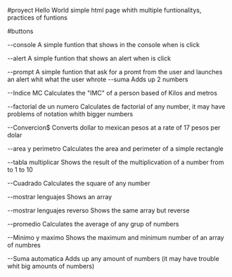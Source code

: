#proyect Hello World
simple html page whith multiple funtionalitys, practices of funtions

#buttons 

--console
  A simple funtion that shows in the console when is click

--alert
  A simple funtion that shows an alert when is click

--prompt
  A simple funtion that ask for a promt from the user and launches an alert whit what the user whrote
--suma
  Adds up 2 numbers

--Indice MC
  Calculates the "IMC" of a person based of Kilos and metros

--factorial de un numero
  Calculates de factorial of any number, it may have problems of notation whith bigger numbers

--Convercion$
  Converts dollar to mexican pesos at a rate of 17 pesos per dolar

--area y perimetro
  Calculates the area and perimeter of a simple rectangle

--tabla multiplicar
  Shows the result of the multiplicvation of a number from  to 1 to 10

--Cuadrado
  Calculates the square of any number

--mostrar lenguajes
  Shows an array 

--mostrar lenguajes reverso
  Shows the same array but reverse

--promedio
  Calculates the average of any grup of numbers

--Minimo y maximo
  Shows the maximum and minimum number of an array of numbres

--Suma automatica
  Adds up any amount of numbers (it may have trouble whit big amounts of numbers)
